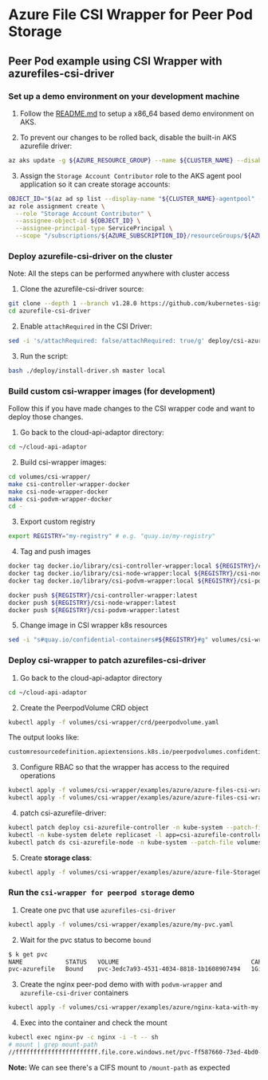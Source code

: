 # Azure File CSI Wrapper for Peer Pod Storage

## Peer Pod example using CSI Wrapper with azurefiles-csi-driver

### Set up a demo environment on your development machine

1. Follow the [README.md](../../../../azure/README.md) to setup a x86_64 based demo environment on AKS.

2. To prevent our changes to be rolled back, disable the built-in AKS azurefile driver:
```bash
az aks update -g ${AZURE_RESOURCE_GROUP} --name ${CLUSTER_NAME} --disable-file-driver
```

3. Assign the `Storage Account Contributor` role to the AKS agent pool application so it can create storage accounts:

```bash
OBJECT_ID="$(az ad sp list --display-name "${CLUSTER_NAME}-agentpool" --query '[].id' --output tsv)"
az role assignment create \
  --role "Storage Account Contributor" \
  --assignee-object-id ${OBJECT_ID} \
  --assignee-principal-type ServicePrincipal \
  --scope "/subscriptions/${AZURE_SUBSCRIPTION_ID}/resourceGroups/${AZURE_RESOURCE_GROUP}-aks"
```

### Deploy azurefile-csi-driver on the cluster
Note: All the steps can be performed anywhere with cluster access

1. Clone the azurefile-csi-driver source:
```bash
git clone --depth 1 --branch v1.28.0 https://github.com/kubernetes-sigs/azurefile-csi-driver
cd azurefile-csi-driver
```

2. Enable `attachRequired` in the CSI Driver:
```bash
sed -i 's/attachRequired: false/attachRequired: true/g' deploy/csi-azurefile-driver.yaml
```

3. Run the script:
```bash
bash ./deploy/install-driver.sh master local
```

### Build custom csi-wrapper images (for development)
Follow this if you have made changes to the CSI wrapper code and want to deploy those changes.

1. Go back to the cloud-api-adaptor directory:
```bash
cd ~/cloud-api-adaptor
```

2. Build csi-wrapper images:
```bash
cd volumes/csi-wrapper/
make csi-controller-wrapper-docker
make csi-node-wrapper-docker
make csi-podvm-wrapper-docker
cd -
```

3. Export custom registry

```bash
export REGISTRY="my-registry" # e.g. "quay.io/my-registry"
```

4. Tag and push images
```bash
docker tag docker.io/library/csi-controller-wrapper:local ${REGISTRY}/csi-controller-wrapper:latest
docker tag docker.io/library/csi-node-wrapper:local ${REGISTRY}/csi-node-wrapper:latest
docker tag docker.io/library/csi-podvm-wrapper:local ${REGISTRY}/csi-podvm-wrapper:latest

docker push ${REGISTRY}/csi-controller-wrapper:latest
docker push ${REGISTRY}/csi-node-wrapper:latest
docker push ${REGISTRY}/csi-podvm-wrapper:latest
```

5. Change image in CSI wrapper k8s resources
```bash
sed -i "s#quay.io/confidential-containers#${REGISTRY}#g" volumes/csi-wrapper/examples/azure/*.yaml
```

### Deploy csi-wrapper to patch azurefiles-csi-driver

1. Go back to the cloud-api-adaptor directory
```bash
cd ~/cloud-api-adaptor
```

2. Create the PeerpodVolume CRD object
```bash
kubectl apply -f volumes/csi-wrapper/crd/peerpodvolume.yaml
```

The output looks like:
```bash
customresourcedefinition.apiextensions.k8s.io/peerpodvolumes.confidentialcontainers.org created
```

3. Configure RBAC so that the wrapper has access to the required operations
```bash
kubectl apply -f volumes/csi-wrapper/examples/azure/azure-files-csi-wrapper-runner.yaml
kubectl apply -f volumes/csi-wrapper/examples/azure/azure-files-csi-wrapper-podvm.yaml
```

4. patch csi-azurefile-driver:
```bash
kubectl patch deploy csi-azurefile-controller -n kube-system --patch-file volumes/csi-wrapper/examples/azure/patch-controller.yaml
kubectl -n kube-system delete replicaset -l app=csi-azurefile-controller
kubectl patch ds csi-azurefile-node -n kube-system --patch-file volumes/csi-wrapper/examples/azure/patch-node.yaml
```

5. Create **storage class**:
```bash
kubectl apply -f volumes/csi-wrapper/examples/azure/azure-file-StorageClass-for-peerpod.yaml
```

### Run the `csi-wrapper for peerpod storage` demo

1. Create one pvc that use `azurefiles-csi-driver`
```bash
kubectl apply -f volumes/csi-wrapper/examples/azure/my-pvc.yaml
```

2. Wait for the pvc status to become `bound`
```bash
$ k get pvc
NAME            STATUS   VOLUME                                     CAPACITY   ACCESS MODES   STORAGECLASS         AGE
pvc-azurefile   Bound    pvc-3edc7a93-4531-4034-8818-1b1608907494   1Gi        RWO            azure-file-storage   3m11s
```

3. Create the nginx peer-pod demo with with `podvm-wrapper` and `azurefile-csi-driver` containers
```bash
kubectl apply -f volumes/csi-wrapper/examples/azure/nginx-kata-with-my-pvc-and-csi-wrapper.yaml
```

4. Exec into the container and check the mount

```bash
kubectl exec nginx-pv -c nginx -i -t -- sh
# mount | grep mount-path
//fffffffffffffffffffffff.file.core.windows.net/pvc-ff587660-73ed-4bd0-8850-285be480f490 on /mount-path type cifs (rw,relatime,vers=3.1.1,cache=strict,username=fffffffffffffffffffffff,uid=0,noforceuid,gid=0,noforcegid,addr=x.x.x.x,file_mode=0777,dir_mode=0777,soft,persistenthandles,nounix,serverino,mapposix,mfsymlinks,rsize=1048576,wsize=1048576,bsize=1048576,echo_interval=60,actimeo=30,closetimeo=1)
```

**Note:** We can see there's a CIFS mount to `/mount-path` as expected
